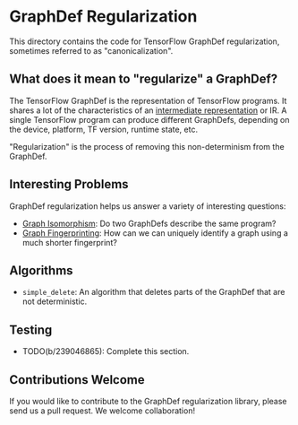 # GraphDef Regularization

This directory contains the code for TensorFlow GraphDef regularization,
sometimes referred to as "canonicalization".

## What does it mean to "regularize" a GraphDef?

The TensorFlow GraphDef is the representation of TensorFlow programs. It shares
a lot of the characteristics of an
[intermediate representation](https://en.wikipedia.org/wiki/Intermediate_representation)
or IR. A single TensorFlow program can produce different GraphDefs, depending on
the device, platform, TF version, runtime state, etc.

"Regularization" is the process of removing this non-determinism from the
GraphDef.

## Interesting Problems

GraphDef regularization helps us answer a variety of interesting questions:

- [Graph Isomorphism](https://en.wikipedia.org/wiki/Graph_isomorphism): Do two
  GraphDefs describe the same program?
- [Graph Fingerprinting](https://github.com/tensorflow/community/pull/415): How
  can we can uniquely identify a graph using a much shorter fingerprint?

## Algorithms

- `simple_delete`: An algorithm that deletes parts of the GraphDef that are not
   deterministic.

## Testing
- TODO(b/239046865): Complete this section.

## Contributions Welcome

If you would like to contribute to the GraphDef regularization library, please
send us a pull request. We welcome collaboration!
